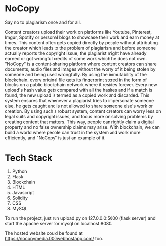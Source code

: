 # NoCopy

Say no to plagiarism once and for all.

Content creators upload their work on platforms like Youtube, Pinterest, Imgur, Spotify or personal blogs to showcase their work and earn money at times. This content often gets copied directly by people without attributing the creator which leads to the problem of plagiarism and before someone actually reports the copyright issue, the plagiarist might have already earned or got wrongful credits of some work which he does not own. "NoCopy" is a content-sharing platform where content creators can share documents, audio files and images without the worry of it being stolen by someone and being used wrongfully. By using the immutability of the blockchain, every original file gets its fingerprint stored in the form of blocks on a public blockchain network where it resides forever. Every new upload's hash value gets compared with all the hashes and if a match is found, the new upload is termed as a copied work and discarded. This system ensures that whenever a plagiarist tries to impersonate someone else, he gets caught and is not allowed to share someone else's work or creation. By using such a robust system, content creators can worry less on legal suits and copyright issues, and focus more on solving problems by creating content that matters. This way, people can rightly claim a digital property and no false ownership claims may arise. With blockchain, we can build a world where people can trust in the system and work more efficiently, and "NoCopy" is just an example of it.

# Tech Stack
1. Python
2. Flask
3. Blockchain
4. HTML
5. Javascript
6. Solidity
7. CSS
8. MySQL

To run the project, just run upload.py on 127.0.0.0:5000 (flask server) and start the apache server for mysql on localhost:8080. 

The hosted website could be found at https://nocopymedia.000webhostapp.com/ too.
